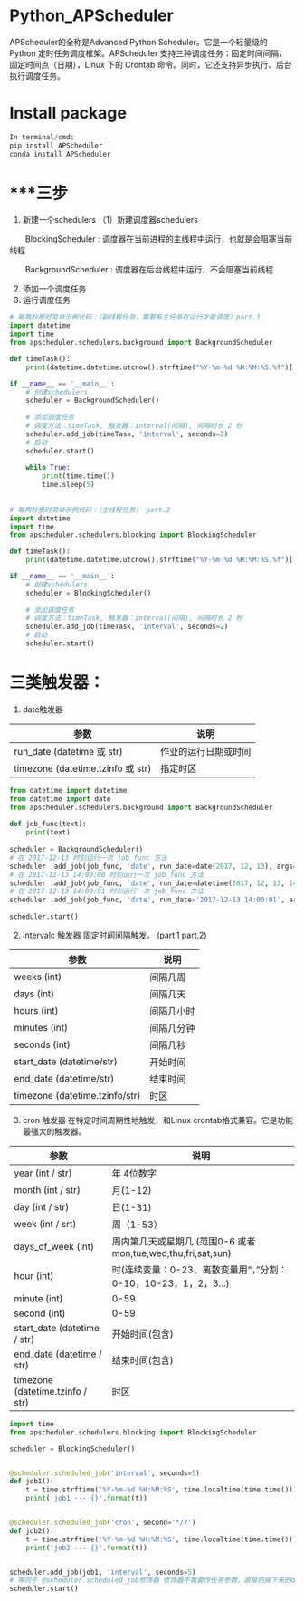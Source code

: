 # Python_APScheduler
APScheduler的全称是Advanced Python Scheduler。它是一个轻量级的 Python 定时任务调度框架。APScheduler 支持三种调度任务：固定时间间隔，固定时间点（日期），Linux 下的 Crontab 命令。同时，它还支持异步执行、后台执行调度任务。

# Install package
```py
In terminal/cmd:
pip install APScheduler
conda install APScheduler
```

# ***三步
1. 新建一个schedulers
    （1）新建调度器schedulers
    
    
    BlockingScheduler : 调度器在当前进程的主线程中运行，也就是会阻塞当前线程
    
    
    BackgroundScheduler : 调度器在后台线程中运行，不会阻塞当前线程
    
    
2. 添加一个调度任务
3. 运行调度任务


```py
# 每两秒报时简单示例代码：（副线程任务，需要有主任务在运行才能调度）part.1
import datetime
import time
from apscheduler.schedulers.background import BackgroundScheduler

def timeTask():
    print(datetime.datetime.utcnow().strftime("%Y-%m-%d %H:%M:%S.%f")[:-3])

if __name__ == '__main__':
    # 创建schedulers
    scheduler = BackgroundScheduler()
    
    # 添加调度任务
    # 调度方法：timeTask, 触发器：interval(间隔), 间隔时长 2 秒
    scheduler.add_job(timeTask, 'interval', seconds=2)
    # 启动
    scheduler.start()
    
    while True:
        print(time.time())
        time.sleep(5)
        
        
# 每两秒报时简单示例代码：（主线程任务） part.2
import datetime
import time
from apscheduler.schedulers.blocking import BlockingScheduler

def timeTask():
    print(datetime.datetime.utcnow().strftime("%Y-%m-%d %H:%M:%S.%f")[:-3])

if __name__ == '__main__':
    # 创建schedulers
    scheduler = BlockingScheduler()
    
    # 添加调度任务
    # 调度方法：timeTask, 触发器：interval(间隔), 间隔时长 2 秒
    scheduler.add_job(timeTask, 'interval', seconds=2)
    # 启动
    scheduler.start()
```    
# 三类触发器：
1. date触发器

| 参数        | 说明         | 
| -------------- | -------------- |
| run_date (datetime 或 str)      | 作业的运行日期或时间       |
|timezone (datetime.tzinfo 或 str)   | 指定时区        |

```python
from datetime import datetime
from datetime import date
from apscheduler.schedulers.background import BackgroundScheduler
 
def job_func(text):
    print(text)
 
scheduler = BackgroundScheduler()
# 在 2017-12-13 时刻运行一次 job_func 方法
scheduler .add_job(job_func, 'date', run_date=date(2017, 12, 13), args=['text'])
# 在 2017-12-13 14:00:00 时刻运行一次 job_func 方法
scheduler .add_job(job_func, 'date', run_date=datetime(2017, 12, 13, 14, 0, 0), args=['text'])
# 在 2017-12-13 14:00:01 时刻运行一次 job_func 方法
scheduler .add_job(job_func, 'date', run_date='2017-12-13 14:00:01', args=['text'])
 
scheduler.start()
```

2. intervalc 触发器 固定时间间隔触发。 (part.1 part.2)

| 参数        | 说明         | 
| -------------- | -------------- |
| weeks (int)      | 间隔几周   |
|days (int)   | 间隔几天        |
|hours (int)| 间隔几小时|
|minutes (int)| 间隔几分钟|
|seconds (int)| 间隔几秒|
|start_date (datetime/str)|开始时间 |
|end_date (datetime/str)| 结束时间|
|timezone (datetime.tzinfo/str)|时区|

3. cron 触发器 在特定时间周期性地触发，和Linux crontab格式兼容。它是功能最强大的触发器。

| 参数        | 说明         | 
| -------------- | -------------- |
| year (int / str)      | 年 4位数字   |
|month (int / str)| 月(1-12)|
|day (int / str)| 日(1-31)|
|week (int / srt)|周（1-53） |
| days_of_week (int)   | 周内第几天或星期几  (范围0-6 或者 mon,tue,wed,thu,fri,sat,sun)      |
|hour (int)| 时(连续变量：0-23、离散变量用“，”分割：0-10，10-23，1，2，3...)|
|minute (int)| 0-59|
|second (int)| 0-59|
|start_date (datetime / str)|开始时间(包含) |
|end_date (datetime / str)| 结束时间(包含)|
|timezone (datetime.tzinfo / str)|时区|

```python
import time
from apscheduler.schedulers.blocking import BlockingScheduler

scheduler = BlockingScheduler()


@scheduler.scheduled_job('interval', seconds=5)
def job1():
    t = time.strftime('%Y-%m-%d %H:%M:%S', time.localtime(time.time()))
    print('job1 --- {}'.format(t))


@scheduler.scheduled_job('cron', second='*/7')
def job2():
    t = time.strftime('%Y-%m-%d %H:%M:%S', time.localtime(time.time()))
    print('job2 --- {}'.format(t))


scheduler.add_job(job1, 'interval', seconds=5)
# 等同于 @scheduler.scheduled_job修饰器 修饰器不需要传任务参数，直接把接下来的def作为任务定义
scheduler.start()

